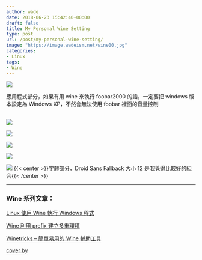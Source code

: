 ```yaml
---
author: wade
date: 2018-06-23 15:42:40+00:00
draft: false
title: My Personal Wine Setting
type: post
url: /post/my-personal-wine-setting/
image: "https://image.wadeism.net/wine00.jpg"
categories:
- Linux
tags:
- Wine
---
```


![](https://image.wadeism.net/mywine01.png#center)

應用程式部分，如果有用 wine 來執行 foobar2000 的話，一定要把 windows 版本設定為 Windows XP，不然會無法使用 foobar 裡面的音量控制

\
![](https://image.wadeism.net/mywine02.png#center)

![](https://image.wadeism.net/mywine03.png#center)

![](https://image.wadeism.net/mywine04.png#center)

![](https://image.wadeism.net/mywine05.png#center)

![](https://image.wadeism.net/mywine06.png#center)
{{< center >}}字體部分，Droid Sans Fallback 大小 12 是我覺得比較好的組合{{< /center >}}

* * *

### Wine 系列文章：

[Linux 使用 Wine 執行 Windows 程式](https://notes.wadeism.net/post/linux-run-win-program-by-wine/)

[Wine 利用 prefix 建立多重環境](https://notes.wadeism.net/post/wine-create-multi-environment/)

[Winetricks – 簡單易用的 Wine 輔助工具](https://notes.wadeism.net/post/easy-using-winetricks/)

[cover by](https://www.makeuseof.com/tag/run-windows-apps-games-linux-wine/)
